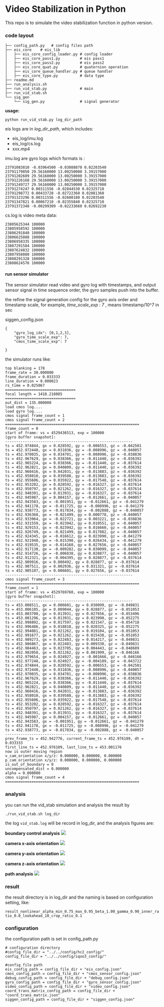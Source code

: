 # Video Stabilization in Python

This repo is to simulate the video stabilization function in python version. 

### code layout

```
├── config_path.py   # config files path
├── eis_core    # eis_lib
│   ├── eis_core_config_loader.py # config loader
│   ├── eis_core_pass1.py         # eis pass1
│   ├── eis_core_pass2.py         # eis pass2
│   ├── eis_core_quat.py          # quaternion operation
│   ├── eis_core_queue_handler.py # queue handler  
│   ├── eis_core_type.py          # data type
├── readme.md
├── run_analysis.sh
├── run_vid_stab.py               # main 
├── run_vid_stab.sh
└── sig_gen
    └── sig_gen.py                # signal generator

```

**usage:**

```
python run_vid_stab.py log_dir_path
```

eis logs are in _log_dir_path_, which includes:

- eis_log/imu.log
- eis_log/cs.log
- xxx.mp4

imu.log are gyro logs which formats is :

```
23791083810 -0.03964500 -0.03088870 0.02203540
23791179050 29.56160000 13.00250000 3.39157000
23791202609 29.56160000 13.00250000 3.39157000
23791226168 29.56160000 13.00250000 3.39157000
23791249727 29.56160000 13.00250000 3.39157000
23791274247 0.00311556 -0.02844530 0.02325710
23791298772 0.00433728 -0.02722360 0.02081360
23791323296 0.00311556 -0.02600180 0.02203540
23791347821 0.00067210 -0.02355840 0.02325710
23791372348 -0.00299309 -0.02233660 0.02692230

```

cs.log is video meta data:

```
23805625344 100000
23805958592 100000
23806291840 100000
23806625088 100000
23806958335 100000
23807291584 100000
23807624832 100000
23807958080 100000
23808291328 100000
23808624576 100000

```

#### run sensor simulator


The sensor simulator read video and gyro log with timestamps, and output sensor signal in time sequence order, the gyro samples push into the buffer.

the refine the signal generation config for the gyro axis order and timestamp scale, for example,
_time_scale_exp : 7_ , means timestamp/10^7 in sec

siggen_config.json

```
{
    "gyro_log_idx": [0,1,2,3],
    "gyro_time_scale_exp": 7,
    "cmos_time_scale_exp": 7
    
}
```

the simulator runs like: 
```
top blanking = 178
frame_rate = 30.000000
frame_duration = 0.033333
line_duration = 0.000023
rs_time = 0.025067
================================
focal length = 1418.218085
================================
out_dist = 135.000000
load cmos log....
load gyro log....
cmos signal frame_count = 1
cmos signal frame_count = 2
=============================================================
frame_count = 0
start of frame: vs = 4529436513, exp = 100000
[gyro buffer snapshot]:
----------------------------------------------------------
ts = 452.974844, gx = 0.028592, gy = -0.006553, gz = -0.042501
ts = 452.972440, gx = 0.031036, gy = -0.008996, gz = -0.040057
ts = 452.970035, gx = 0.034701, gy = -0.008996, gz = -0.038836
ts = 452.967629, gx = 0.038366, gy = -0.011440, gz = -0.036392
ts = 452.965224, gx = 0.038366, gy = -0.011440, gz = -0.037614
ts = 452.962821, gx = 0.040809, gy = -0.011440, gz = -0.036392
ts = 452.960416, gx = 0.042031, gy = -0.013883, gz = -0.036392
ts = 452.958010, gx = 0.039588, gy = -0.013883, gz = -0.036392
ts = 452.955606, gx = 0.035922, gy = -0.017548, gz = -0.037614
ts = 452.953202, gx = 0.028592, gy = -0.016327, gz = -0.037614
ts = 452.950797, gx = 0.021262, gy = -0.016327, gz = -0.037614
ts = 452.948391, gx = 0.013931, gy = -0.016327, gz = -0.037614
ts = 452.945987, gx = 0.004157, gy = -0.012661, gz = -0.040057
ts = 452.943583, gx = -0.001951, gy = -0.012661, gz = -0.041279
ts = 452.941178, gx = -0.011725, gy = -0.008996, gz = -0.041279
ts = 452.938773, gx = -0.017834, gy = -0.002888, gz = -0.040057
ts = 452.936368, gx = -0.021499, gy = 0.000778, gz = -0.040057
ts = 452.933964, gx = -0.022721, gy = 0.003221, gz = -0.038836
ts = 452.931559, gx = -0.023942, gy = 0.010551, gz = -0.040057
ts = 452.929153, gx = -0.023942, gy = 0.016660, gz = -0.040057
ts = 452.926749, gx = -0.021499, gy = 0.017882, gz = -0.040057
ts = 452.924345, gx = -0.016612, gy = 0.023990, gz = -0.041279
ts = 452.921940, gx = -0.015390, gy = 0.026434, gz = -0.041279
ts = 452.919535, gx = -0.014168, gy = 0.027656, gz = -0.040057
ts = 452.917130, gx = -0.009282, gy = 0.030099, gz = -0.040057
ts = 452.914726, gx = -0.006838, gy = 0.028877, gz = -0.040057
ts = 452.912321, gx = -0.004395, gy = 0.028877, gz = -0.037614
ts = 452.909916, gx = 0.000492, gy = 0.028877, gz = -0.037614
ts = 452.907511, gx = 0.002936, gy = 0.031321, gz = -0.037614
ts = 452.905107, gx = 0.006601, gy = 0.027656, gz = -0.037614
----------------------------------------------------------
cmos signal frame_count = 3
=============================================================
frame_count = 1
start of frame: vs = 4529769760, exp = 100000
[gyro buffer snapshot]:
----------------------------------------------------------
ts = 453.008511, gx = 0.006601, gy = 0.030099, gz = -0.049831
ts = 453.006105, gx = 0.009044, gy = 0.028877, gz = -0.051053
ts = 453.003700, gx = 0.013931, gy = 0.027656, gz = -0.053496
ts = 453.001296, gx = 0.013931, gy = 0.023990, gz = -0.052275
ts = 452.998892, gx = 0.017597, gy = 0.021547, gz = -0.054718
ts = 452.996486, gx = 0.018818, gy = 0.020325, gz = -0.052275
ts = 452.994081, gx = 0.021262, gy = 0.019104, gz = -0.051053
ts = 452.991677, gx = 0.021262, gy = 0.015438, gz = -0.051053
ts = 452.989273, gx = 0.022483, gy = 0.014217, gz = -0.049831
ts = 452.986867, gx = 0.022483, gy = 0.009330, gz = -0.049831
ts = 452.984463, gx = 0.023705, gy = 0.004443, gz = -0.048609
ts = 452.982058, gx = 0.021262, gy = 0.001999, gz = -0.046166
ts = 452.979654, gx = 0.024927, gy = -0.001666, gz = -0.046166
ts = 452.977248, gx = 0.024927, gy = -0.004109, gz = -0.043722
ts = 452.974844, gx = 0.028592, gy = -0.006553, gz = -0.042501
ts = 452.972440, gx = 0.031036, gy = -0.008996, gz = -0.040057
ts = 452.970035, gx = 0.034701, gy = -0.008996, gz = -0.038836
ts = 452.967629, gx = 0.038366, gy = -0.011440, gz = -0.036392
ts = 452.965224, gx = 0.038366, gy = -0.011440, gz = -0.037614
ts = 452.962821, gx = 0.040809, gy = -0.011440, gz = -0.036392
ts = 452.960416, gx = 0.042031, gy = -0.013883, gz = -0.036392
ts = 452.958010, gx = 0.039588, gy = -0.013883, gz = -0.036392
ts = 452.955606, gx = 0.035922, gy = -0.017548, gz = -0.037614
ts = 452.953202, gx = 0.028592, gy = -0.016327, gz = -0.037614
ts = 452.950797, gx = 0.021262, gy = -0.016327, gz = -0.037614
ts = 452.948391, gx = 0.013931, gy = -0.016327, gz = -0.037614
ts = 452.945987, gx = 0.004157, gy = -0.012661, gz = -0.040057
ts = 452.943583, gx = -0.001951, gy = -0.012661, gz = -0.041279
ts = 452.941178, gx = -0.011725, gy = -0.008996, gz = -0.041279
ts = 452.938773, gx = -0.017834, gy = -0.002888, gz = -0.040057
----------------------------------------------------------
prev_frame_ts = 452.942776, current_frame_ts = 452.976109, dt = 0.033333
first_line_ts = 452.976109, last_line_ts = 453.001176
now is outer moving region
v_cam_orientation x/y/z: 0.000000, 0.000000, 0.000000
p_cam_orientation x/y/z: 0.000000, 0.000000, 0.000000
is_out_of_boundary = 0
uncompensated_dist = 0.000000
alpha = 0.000000
cmos signal frame_count = 4
=============================================================

```

### analysis

you can run the vid_stab simulation and analysis the result by

`./run_vid_stab.sh log_dir`

the log `vid_stab.log` will be record in log_dir, and the analysis figures are:

**boundary control analysis**
![](image/boundary_control.png)

**camera x-axis orientation**
![](image/cam_orien_x.png)

**camera y-axis orientation**
![](image/cam_orien_y.png)

**camera z-axis orientation**
![](image/cam_orien_z.png)

**path analysis**
![](image/path_analysis.png)

### result

the result directory is in log_dir and the naming is based on configuration setting, like:

`result_nonlinear_alpha_min_0.75_max_0.95_beta_1.00_gamma_0.90_inner_ratio_0.0_lookahead_10_crop_ratio_0.1`

### configuration
the configuration path is set in config_path.py

```
# configuration directory
#config_file_dir = "../../config/hc2_config/"
config_file_dir = "../../config/iqoo3_config/"

#config file path
eis_config_path = config_file_dir + "eis_config.json"
cmos_config_path = config_file_dir + "cmos_sensor_config.json"
debug_config_path = config_file_dir + "debug_config.json"
gyro_config_path = config_file_dir + "gyro_sensor_config.json"
video_config_path = config_file_dir + "video_config.json" 
coord_trans_matrix_config_path = config_file_dir + "coord_trans_matrix.json"
siggen_config_path = config_file_dir + "siggen_config.json"

```




